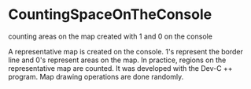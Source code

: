 # CountingSpaceOnTheConsole
counting areas on the map created with 1 and 0 on the console

A representative map is created on the console.
1's represent the border line and 0's represent areas on the map.
In practice, regions on the representative map are counted.
It was developed with the Dev-C ++ program.
Map drawing operations are done randomly.

